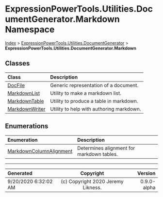 ﻿# ExpressionPowerTools.Utilities.DocumentGenerator.Markdown Namespace

[Index](../index.md) > [ExpressionPowerTools.Utilities.DocumentGenerator](ExpressionPowerTools.Utilities.DocumentGenerator.a.md) > **ExpressionPowerTools.Utilities.DocumentGenerator.Markdown**

## Classes

| Class | Description |
| :-- | :-- |
| [DocFile](ExpressionPowerTools.Utilities.DocumentGenerator.Markdown.DocFile.cs.md) | Generic representation of a document. |
| [MarkdownList](ExpressionPowerTools.Utilities.DocumentGenerator.Markdown.MarkdownList.cs.md) | Utility to make a markdown list. |
| [MarkdownTable](ExpressionPowerTools.Utilities.DocumentGenerator.Markdown.MarkdownTable.cs.md) | Utility to produce a table in markdown. |
| [MarkdownWriter](ExpressionPowerTools.Utilities.DocumentGenerator.Markdown.MarkdownWriter.cs.md) | Utility to help with authoring markdown. |

## Enumerations

| Enumeration | Description |
| :-- | :-- |
| [MarkdownColumnAlignment](ExpressionPowerTools.Utilities.DocumentGenerator.Markdown.MarkdownColumnAlignment.cs.md) | Determines alignment for markdown tables. |


---

| Generated | Copyright | Version |
| :-- | :-: | --: |
| 9/20/2020 6:32:02 AM | (c) Copyright 2020 Jeremy Likness. | 0.9.0-alpha |

